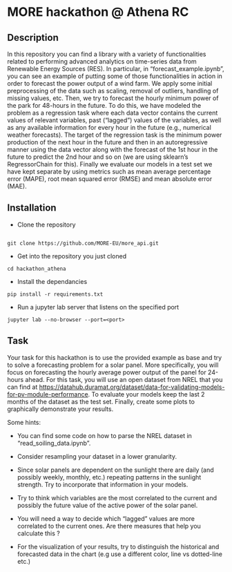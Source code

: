 # MORE hackathon @ Athena RC


## Description

In this repository you can find a library with a variety of functionalities related to performing advanced analytics on time-series data from Renewable Energy Sources (RES). In particular, in “forecast_example.ipynb”, you can see an example of putting some of those functionalities in action in order to forecast the power output of a wind farm. We apply some initial preprocessing of the data such as scaling, removal of outliers, handling of missing values, etc. Then, we try to forecast the hourly minimum power of the park for 48-hours in the future. To do this, we have modeled the problem as a regression task where each data vector contains the current values of relevant variables, past (“lagged”) values of the variables, as well as any available information for every hour in the future (e.g., numerical weather forecasts). The target of the regression task is the minimum power production of the next hour in the future and then in an autoregressive manner using the data vector along with the forecast of the 1st hour in the future to predict the 2nd hour and so on (we are using sklearn’s RegressorChain for this). Finally we evaluate our models in a test set we have kept separate by using metrics such as mean average percentage error (MAPE), root mean squared error (RMSE) and mean absolute error (MAE).



## Installation

- Clone the repository

```shell

git clone https://github.com/MORE-EU/more_api.git
```

- Get into the repository you just cloned

```shell
cd hackathon_athena
```

- Install the dependancies

```shell
pip install -r requirements.txt
```

- Run a jupyter lab server that listens on the specified port 

```
jupyter lab --no-browser --port=<port>
```

## Task

Your task for this hackathon is to use the provided example as base and try to solve a forecasting problem for a solar panel. More specifically, you will focus on forecasting the hourly average power output of the panel for 24-hours ahead. For this task, you will use an open dataset from NREL that you can find at https://datahub.duramat.org/dataset/data-for-validating-models-for-pv-module-performance. To evaluate your models keep the last 2 months of the dataset as the test set. Finally, create some plots to graphically demonstrate your results.



Some hints:

- You can find some code on how to parse the NREL dataset in “read_soiling_data.ipynb”.

- Consider resampling your dataset in a lower granularity.

- Since solar panels are dependent on the sunlight there are daily (and possibly weekly, monthly, etc.) repeating patterns in the sunlight strength. Try to incorporate that information in your models.

- Try to think which variables are the most correlated to the current and possibly the future value of the active power of the solar panel.

- You will need a way to decide which “lagged” values are more correlated to the current ones. Are there measures that help you calculate this ?

- For the visualization of your results, try to distinguish the historical and forecasted data in the chart (e.g use a different color, line vs dotted-line etc.)

